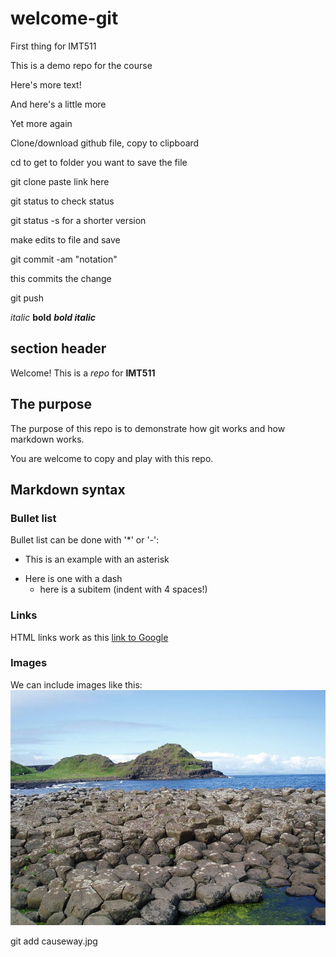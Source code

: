 # welcome-git
First thing for IMT511

This is a demo repo for the course

Here's more text!

And here's a little more

Yet more again

Clone/download github file, copy to clipboard

cd to get to folder you want to save the file

git clone paste link here

git status to check status

git status -s for a shorter version

make edits to file and save

git commit -am "notation"

this commits the change

git push 


_italic_ **bold** _**bold italic**_

## section header

Welcome! This is a _repo_ for **IMT511**

## The purpose

The purpose of this repo is to demonstrate how git works 
and how markdown works.

You are welcome to copy and play with this repo. 

## Markdown syntax

### Bullet list

Bullet list can be done with '*' or '-':

* This is an example with an asterisk
- Here is one with a dash
    - here is a subitem (indent with 4 spaces!)

### Links

HTML links work as this [link to Google](www.google.com)

### Images

We can include images like this:
![Giant's Causeway](causeway.jpg)

git add causeway.jpg

